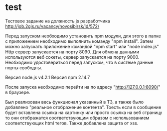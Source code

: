 # test

Тестовое задание на должность js разработчика http://job.2gis.ru/vacancy/novosibirsk/id/572/

Перед запуском необходимо установить npm модули,
для этого в папке с приложением необходимо выполнить команду "npm install".
Затем можно запускать приложение командой "npm start" или "node index.js"
Http сервер запускается на порту 8090.
Для обмена данными используются веб сокеты, сервер запускается на порту 9000.
Необходимо удостовериться перед запуском, что в системе данные порты свободны.

Версия node.js v4.2.1
Версия npm 2.14.7

После запуска необходимо перейти на по адресу "http://127.0.0.1:8090/" в браузере.

Был реализован весь функционал указанный в ТЗ, а также было добавлено
"реальное отображение контента". Тоесть если в сообщение будет вставлена ссылка на картинку
или просто ссылка на веб страницу то они отображатся соответствующим образом с использованием
соответствующих html тегов. Также добавлена защита от xss.

